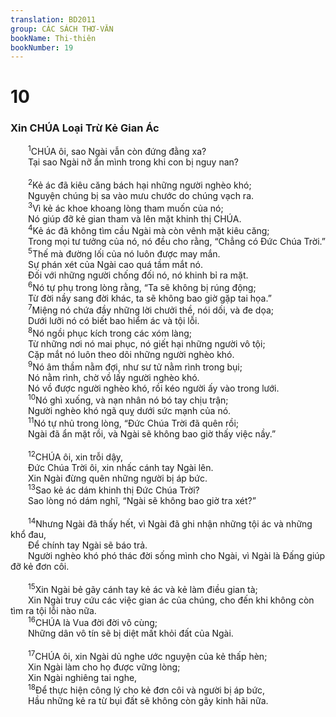 ```yaml
---
translation: BD2011
group: CÁC SÁCH THƠ-VĂN
bookName: Thi-thiên 
bookNumber: 19
---
```


<div class="title"><h1>10</h1><h3>Xin CHÚA Loại Trừ Kẻ Gian Ác</h3></div>
<span class="verse thi_10_1">  <sup>1</sup>CHÚA ôi, sao Ngài vẫn còn đứng đằng xa?<br/>  Tại sao Ngài nỡ ẩn mình trong khi con bị nguy nan?<br/><br/></span>
<span class="verse thi_10_2">  <sup>2</sup>Kẻ ác đã kiêu căng bách hại những người nghèo khó;<br/>  Nguyện chúng bị sa vào mưu chước do chúng vạch ra.<br/></span>
<span class="verse thi_10_3">  <sup>3</sup>Vì kẻ ác khoe khoang lòng tham muốn của nó;<br/>  Nó giúp đỡ kẻ gian tham và lên mặt khinh thị CHÚA.<br/></span>
<span class="verse thi_10_4">  <sup>4</sup>Kẻ ác đã không tìm cầu Ngài mà còn vênh mặt kiêu căng;<br/>  Trong mọi tư tưởng của nó, nó đều cho rằng, “Chẳng có Ðức Chúa Trời.”<br/></span>
<span class="verse thi_10_5">  <sup>5</sup>Thế mà đường lối của nó luôn được may mắn.<br/>  Sự phán xét của Ngài cao quá tầm mắt nó.<br/>  Ðối với những người chống đối nó, nó khinh bỉ ra mặt.<br/></span>
<span class="verse thi_10_6">  <sup>6</sup>Nó tự phụ trong lòng rằng, “Ta sẽ không bị rúng động;<br/>  Từ đời nầy sang đời khác, ta sẽ không bao giờ gặp tai họa.”<br/></span>
<span class="verse thi_10_7">  <sup>7</sup>Miệng nó chứa đầy những lời chưởi thề, nói dối, và đe dọa;<br/>  Dưới lưỡi nó có biết bao hiểm ác và tội lỗi.<br/></span>
<span class="verse thi_10_8">  <sup>8</sup>Nó ngồi phục kích trong các xóm làng;<br/>  Từ những nơi nó mai phục, nó giết hại những người vô tội;<br/>  Cặp mắt nó luôn theo dõi những người nghèo khó.<br/></span>
<span class="verse thi_10_9">  <sup>9</sup>Nó âm thầm nằm đợi, như sư tử nằm rình trong bụi;<br/>  Nó nằm rình, chờ vồ lấy người nghèo khó.<br/>  Nó vồ được người nghèo khó, rồi kéo người ấy vào trong lưới.<br/></span>
<span class="verse thi_10_10">  <sup>10</sup>Nó ghì xuống, và nạn nhân nó bó tay chịu trận;<br/>  Người nghèo khó ngã quỵ dưới sức mạnh của nó.<br/></span>
<span class="verse thi_10_11">  <sup>11</sup>Nó tự nhủ trong lòng, “Ðức Chúa Trời đã quên rồi;<br/>  Ngài đã ẩn mặt rồi, và Ngài sẽ không bao giờ thấy việc nầy.”<br/><br/></span>
<span class="verse thi_10_12">  <sup>12</sup>CHÚA ôi, xin trỗi dậy,<br/>  Ðức Chúa Trời ôi, xin nhấc cánh tay Ngài lên.<br/>  Xin Ngài đừng quên những người bị áp bức.<br/></span>
<span class="verse thi_10_13">  <sup>13</sup>Sao kẻ ác dám khinh thị Ðức Chúa Trời?<br/>  Sao lòng nó dám nghĩ, “Ngài sẽ không bao giờ tra xét?”<br/><br/></span>
<span class="verse thi_10_14">  <sup>14</sup>Nhưng Ngài đã thấy hết, vì Ngài đã ghi nhận những tội ác và những khổ đau, <br/>  Để chính tay Ngài sẽ báo trả.<br/>  Người nghèo khó phó thác đời sống mình cho Ngài, vì Ngài là Ðấng giúp đỡ kẻ đơn côi.<br/><br/></span>
<span class="verse thi_10_15">  <sup>15</sup>Xin Ngài bẻ gãy cánh tay kẻ ác và kẻ làm điều gian tà;<br/>  Xin Ngài truy cứu các việc gian ác của chúng, cho đến khi không còn tìm ra tội lỗi nào nữa.<br/></span>
<span class="verse thi_10_16">  <sup>16</sup>CHÚA là Vua đời đời vô cùng;<br/>  Những dân vô tín sẽ bị diệt mất khỏi đất của Ngài.<br/><br/></span>
<span class="verse thi_10_17">  <sup>17</sup>CHÚA ôi, xin Ngài dủ nghe ước nguyện của kẻ thấp hèn;<br/>  Xin Ngài làm cho họ được vững lòng;<br/>  Xin Ngài nghiêng tai nghe,<br/></span>
<span class="verse thi_10_18">  <sup>18</sup>Ðể thực hiện công lý cho kẻ đơn côi và người bị áp bức,<br/>  Hầu những kẻ ra từ bụi đất sẽ không còn gây kinh hãi nữa.<br/></span>
